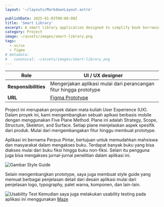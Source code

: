 ```yaml
---
layout: '~/layouts/MarkdownLayout.astro'

publishDate: 2025-01-03T00:00:00Z
title: 'Smart Library'
excerpt: A smart library application designed to simplify book borrowing, purchasing, and reading through a membership-based system.
category: Project
image: ~/assets/images/smart-library.png
tags:
  - ui/ux
  - figma
# metadata:
#   canonical: ~/assets/images/smart-library.png
---
```


| Role | UI / UX designer |
| --- | --- |
| **Responsibilities** | Mengerjakan aplikasi mulai dari perancangan fitur hingga prototype |
| **URL** | <a href="https://www.figma.com/proto/MFOmNXA2N2bvkMTHumSigf/Design-DPP?page-id=2325%3A1468&node-id=2325-2253&p=f&viewport=226%2C301%2C0.02&t=H8BFzSPynFTHvuIN-1&scaling=scale-down&content-scaling=fixed&starting-point-node-id=2325%3A3078" target="_blank">Figma Prototype</a> |

Project ini merupakan proyek dalam mata kuliah User Experience (UX). Dalam proyek ini, kami mengembangkan sebuah aplkasi berbasis mobile dengan menggunakan Five Plane Method. Plane ini adalah Strategy, Scope, Structure, Skeleton, and Surface. Setiap plane menjelaskan aspek spesifik dari produk. Mulai dari mengembangakan fitur hinggu membuat prototype.

Aplikasi ini bernama Perpus Pintar, bertujuan untuk memudahkan mahsiswa dan masyarakat dalam mengakses buku. Terdapat banyak buku yang bisa diakses mulai dari buku fiksi hingga buku non-fiksi. Selain itu pengguna juga bisa mengakses jurnal-jurnal penelitian dalam aplikasi ini. 

![Gambar Style Guide](~/assets/images/style-guide.png)

Selain mengembangkan prototype, saya juga membuat style guide yang memuat berbagai penjelasan detail dari desain aplikasi mulai dari penjelasan logo, typography, palet warna, komponen, dan lain-lain.

![Usability Test](~/assets/images/smart-library/usability.png)
Kemudian saya juga melakukan usability testing pada aplikasi ini menggunakan [Maze](https://maze.co)